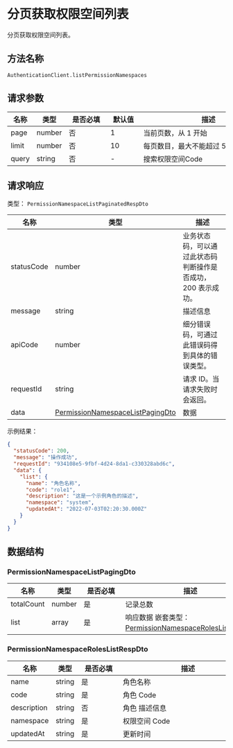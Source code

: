 # 分页获取权限空间列表

<!--
  警告⚠️：
  不要直接修改该文档，
  https://github.com/Authing/authing-docs-factory
  使用该项目进行生成
-->

<LastUpdated />

分页获取权限空间列表。

## 方法名称

`AuthenticationClient.listPermissionNamespaces`

## 请求参数

| 名称 | 类型 | <div style="width:80px">是否必填</div> | <div style="width:60px">默认值</div> | <div style="width:300px">描述</div> | <div style="width:200px">示例值</div> |
| ---- | ---- | ---- | ---- | ---- | ---- |
 | page | number  | 否 | 1 | 当前页数，从 1 开始  | `1` |
 | limit | number  | 否 | 10 | 每页数目，最大不能超过 50，默认为 10  | `10` |
 | query | string  | 否 | - | 搜索权限空间Code  | `test` |



  
## 请求响应

类型： `PermissionNamespaceListPaginatedRespDto`

| 名称 | 类型 | 描述 |
| ---- | ---- | ---- |
| statusCode | number | 业务状态码，可以通过此状态码判断操作是否成功，200 表示成功。 |
| message | string | 描述信息 |
| apiCode | number | 细分错误码，可通过此错误码得到具体的错误类型。 |
| requestId | string | 请求 ID。当请求失败时会返回。 |
| data | <a href="#PermissionNamespaceListPagingDto">PermissionNamespaceListPagingDto</a> | 数据 |



示例结果：

```json
{
  "statusCode": 200,
  "message": "操作成功",
  "requestId": "934108e5-9fbf-4d24-8da1-c330328abd6c",
  "data": {
    "list": {
      "name": "角色名称",
      "code": "role1",
      "description": "这是一个示例角色的描述",
      "namespace": "system",
      "updatedAt": "2022-07-03T02:20:30.000Z"
    }
  }
}
```

## 数据结构


### <a id="PermissionNamespaceListPagingDto"></a> PermissionNamespaceListPagingDto

| 名称 | 类型 | <div style="width:80px">是否必填</div> | <div style="width:300px">描述</div> | <div style="width:200px">示例值</div> |
| ---- |  ---- | ---- | ---- | ---- |
| totalCount | number | 是 | 记录总数   |  |
| list | array | 是 | 响应数据 嵌套类型：<a href="#PermissionNamespaceRolesListRespDto">PermissionNamespaceRolesListRespDto</a>。  |  |


### <a id="PermissionNamespaceRolesListRespDto"></a> PermissionNamespaceRolesListRespDto

| 名称 | 类型 | <div style="width:80px">是否必填</div> | <div style="width:300px">描述</div> | <div style="width:200px">示例值</div> |
| ---- |  ---- | ---- | ---- | ---- |
| name | string | 是 | 角色名称   |  `角色名称` |
| code | string | 是 | 角色 Code   |  `role1` |
| description | string | 否 | 角色 描述信息   |  `这是一个示例角色的描述` |
| namespace | string | 是 | 权限空间 Code   |  `system` |
| updatedAt | string | 是 | 更新时间   |  `2022-07-03T02:20:30.000Z` |


